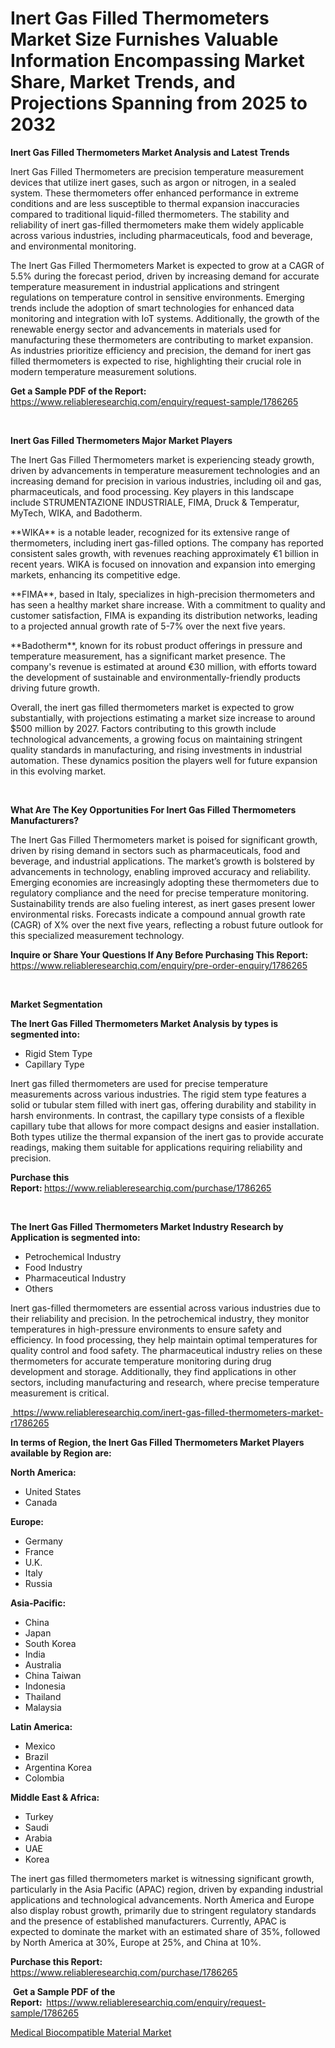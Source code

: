 <p><h1>Inert Gas Filled Thermometers Market Size Furnishes Valuable Information Encompassing Market Share, Market Trends, and Projections Spanning from 2025 to 2032</h1></p><p><strong>Inert Gas Filled Thermometers Market Analysis and Latest Trends</strong></p>
<p><p>Inert Gas Filled Thermometers are precision temperature measurement devices that utilize inert gases, such as argon or nitrogen, in a sealed system. These thermometers offer enhanced performance in extreme conditions and are less susceptible to thermal expansion inaccuracies compared to traditional liquid-filled thermometers. The stability and reliability of inert gas-filled thermometers make them widely applicable across various industries, including pharmaceuticals, food and beverage, and environmental monitoring.</p><p>The Inert Gas Filled Thermometers Market is expected to grow at a CAGR of 5.5% during the forecast period, driven by increasing demand for accurate temperature measurement in industrial applications and stringent regulations on temperature control in sensitive environments. Emerging trends include the adoption of smart technologies for enhanced data monitoring and integration with IoT systems. Additionally, the growth of the renewable energy sector and advancements in materials used for manufacturing these thermometers are contributing to market expansion. As industries prioritize efficiency and precision, the demand for inert gas filled thermometers is expected to rise, highlighting their crucial role in modern temperature measurement solutions.</p></p>
<p><strong>Get a Sample PDF of the Report:&nbsp;</strong> <a href="https://www.reliableresearchiq.com/enquiry/request-sample/1786265?utm_campaign=2883&utm_medium=2&utm_source=Github&utm_content=ia&utm_term=25032025&utm_id=inert-gas-filled-thermometers">https://www.reliableresearchiq.com/enquiry/request-sample/1786265</a></p>
<p>&nbsp;</p>
<p><strong>Inert Gas Filled Thermometers Major Market Players</strong></p>
<p><p>The Inert Gas Filled Thermometers market is experiencing steady growth, driven by advancements in temperature measurement technologies and an increasing demand for precision in various industries, including oil and gas, pharmaceuticals, and food processing. Key players in this landscape include STRUMENTAZIONE INDUSTRIALE, FIMA, Druck & Temperatur, MyTech, WIKA, and Badotherm.</p><p>**WIKA** is a notable leader, recognized for its extensive range of thermometers, including inert gas-filled options. The company has reported consistent sales growth, with revenues reaching approximately €1 billion in recent years. WIKA is focused on innovation and expansion into emerging markets, enhancing its competitive edge.</p><p>**FIMA**, based in Italy, specializes in high-precision thermometers and has seen a healthy market share increase. With a commitment to quality and customer satisfaction, FIMA is expanding its distribution networks, leading to a projected annual growth rate of 5-7% over the next five years.</p><p>**Badotherm**, known for its robust product offerings in pressure and temperature measurement, has a significant market presence. The company's revenue is estimated at around €30 million, with efforts toward the development of sustainable and environmentally-friendly products driving future growth. </p><p>Overall, the inert gas filled thermometers market is expected to grow substantially, with projections estimating a market size increase to around $500 million by 2027. Factors contributing to this growth include technological advancements, a growing focus on maintaining stringent quality standards in manufacturing, and rising investments in industrial automation. These dynamics position the players well for future expansion in this evolving market.</p></p>
<p>&nbsp;</p>
<p><strong>What Are The Key Opportunities For Inert Gas Filled Thermometers Manufacturers?</strong></p>
<p><p>The Inert Gas Filled Thermometers market is poised for significant growth, driven by rising demand in sectors such as pharmaceuticals, food and beverage, and industrial applications. The market’s growth is bolstered by advancements in technology, enabling improved accuracy and reliability. Emerging economies are increasingly adopting these thermometers due to regulatory compliance and the need for precise temperature monitoring. Sustainability trends are also fueling interest, as inert gases present lower environmental risks. Forecasts indicate a compound annual growth rate (CAGR) of X% over the next five years, reflecting a robust future outlook for this specialized measurement technology.</p></p>
<p><strong>Inquire or Share Your Questions If Any Before Purchasing This Report:</strong> <a href="https://www.reliableresearchiq.com/enquiry/pre-order-enquiry/1786265?utm_campaign=2883&utm_medium=2&utm_source=Github&utm_content=ia&utm_term=25032025&utm_id=inert-gas-filled-thermometers">https://www.reliableresearchiq.com/enquiry/pre-order-enquiry/1786265</a></p>
<p>&nbsp;</p>
<p><strong>Market Segmentation</strong></p>
<p><strong>The Inert Gas Filled Thermometers Market Analysis by types is segmented into:</strong></p>
<p><ul><li>Rigid Stem Type</li><li>Capillary Type</li></ul></p>
<p><p>Inert gas filled thermometers are used for precise temperature measurements across various industries. The rigid stem type features a solid or tubular stem filled with inert gas, offering durability and stability in harsh environments. In contrast, the capillary type consists of a flexible capillary tube that allows for more compact designs and easier installation. Both types utilize the thermal expansion of the inert gas to provide accurate readings, making them suitable for applications requiring reliability and precision.</p></p>
<p><strong>Purchase this Report:&nbsp;</strong><a href="https://www.reliableresearchiq.com/purchase/1786265?utm_campaign=2883&utm_medium=2&utm_source=Github&utm_content=ia&utm_term=25032025&utm_id=inert-gas-filled-thermometers">https://www.reliableresearchiq.com/purchase/1786265</a></p>
<p>&nbsp;</p>
<p><strong>The Inert Gas Filled Thermometers Market Industry Research by Application is segmented into:</strong></p>
<p><ul><li>Petrochemical Industry</li><li>Food Industry</li><li>Pharmaceutical Industry</li><li>Others</li></ul></p>
<p><p>Inert gas-filled thermometers are essential across various industries due to their reliability and precision. In the petrochemical industry, they monitor temperatures in high-pressure environments to ensure safety and efficiency. In food processing, they help maintain optimal temperatures for quality control and food safety. The pharmaceutical industry relies on these thermometers for accurate temperature monitoring during drug development and storage. Additionally, they find applications in other sectors, including manufacturing and research, where precise temperature measurement is critical.</p></p>
<p><a href="https://www.reliableresearchiq.com/inert-gas-filled-thermometers-market-r1786265?utm_campaign=2883&utm_medium=2&utm_source=Github&utm_content=ia&utm_term=25032025&utm_id=inert-gas-filled-thermometers">&nbsp;https://www.reliableresearchiq.com/inert-gas-filled-thermometers-market-r1786265</a></p>
<p><strong>In terms of Region, the Inert Gas Filled Thermometers Market Players available by Region are:</strong></p>
<p>
    <p> <strong> North America: </strong>
        <ul>
            <li>United States</li>
            <li>Canada</li>
        </ul>
        </p> 
    <p> <strong> Europe: </strong>
        <ul>
            <li>Germany</li>
            <li>France</li>
            <li>U.K.</li>
            <li>Italy</li>
            <li>Russia</li>
        </ul>
        </p> 
    <p> <strong> Asia-Pacific: </strong>
        <ul>
            <li>China</li>
            <li>Japan</li>
            <li>South Korea</li>
            <li>India</li>
            <li>Australia</li>
            <li>China Taiwan</li>
            <li>Indonesia</li>
            <li>Thailand</li>
            <li>Malaysia</li>
        </ul>
        </p> 
    <p> <strong> Latin America: </strong>
        <ul>
            <li>Mexico</li>
            <li>Brazil</li>
            <li>Argentina Korea</li>
            <li>Colombia</li>
        </ul>
        </p> 
    <p> <strong> Middle East & Africa: </strong>
        <ul>
            <li>Turkey</li>
            <li>Saudi</li>
            <li>Arabia</li>
            <li>UAE</li>
            <li>Korea</li>
        </ul>
    </p>
    </p>
<p><p>The inert gas filled thermometers market is witnessing significant growth, particularly in the Asia Pacific (APAC) region, driven by expanding industrial applications and technological advancements. North America and Europe also display robust growth, primarily due to stringent regulatory standards and the presence of established manufacturers. Currently, APAC is expected to dominate the market with an estimated share of 35%, followed by North America at 30%, Europe at 25%, and China at 10%.</p></p>
<p><strong>Purchase this Report: </strong><a href="https://www.reliableresearchiq.com/purchase/1786265?utm_campaign=2883&utm_medium=2&utm_source=Github&utm_content=ia&utm_term=25032025&utm_id=inert-gas-filled-thermometers">https://www.reliableresearchiq.com/purchase/1786265</a></p>
<p>&nbsp;<strong>Get a Sample PDF of the Report:&nbsp;&nbsp;</strong><a href="https://www.reliableresearchiq.com/enquiry/request-sample/1786265?utm_campaign=2883&utm_medium=2&utm_source=Github&utm_content=ia&utm_term=25032025&utm_id=inert-gas-filled-thermometers">https://www.reliableresearchiq.com/enquiry/request-sample/1786265</a></p>
<p><strong></strong></p>
<p><p><a href="https://github.com/ezahdyre/Market-Research-Report-List-1/blob/main/medical-biocompatible-material-market.md?utm_campaign=2883&utm_medium=2&utm_source=Github&utm_content=ia&utm_term=25032025&utm_id=inert-gas-filled-thermometers">Medical Biocompatible Material Market</a></p></p>